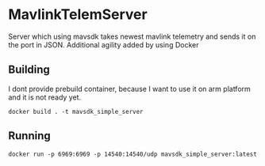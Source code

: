 # MavlinkTelemServer 
Server which using mavsdk takes newest mavlink telemetry and sends it on the port in JSON. Additional agility added by using Docker

## Building
I dont provide prebuild container, because I want to use it on arm platform and it is not ready yet.

```
docker build . -t mavsdk_simple_server
```

## Running

```
docker run -p 6969:6969 -p 14540:14540/udp mavsdk_simple_server:latest
```